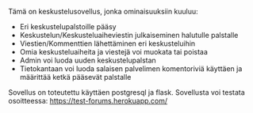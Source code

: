 Tämä on keskustelusovellus, jonka ominaisuuksiin kuuluu:

- Eri keskustelupalstoille pääsy
- Keskustelun/Keskusteluaiheviestin julkaiseminen halutulle palstalle
- Viestien/Kommenttien lähettäminen eri keskusteluihin
- Omia keskusteluaiheita ja viestejä voi muokata tai poistaa
- Admin voi luoda uuden keskustelupalstan
- Tietokantaan voi luoda salaisen palvelimen komentoriviä käyttäen ja määrittää ketkä pääsevät palstalle

Sovellus on toteutettu käyttäen postgresql ja flask. Sovellusta voi testata osoitteessa: https://test-forums.herokuapp.com/ 
